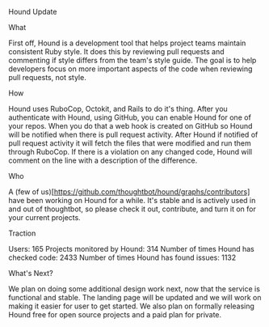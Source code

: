 Hound Update

What

First off, Hound is a development tool that helps project teams maintain consistent Ruby style. It does this by reviewing pull requests and commenting if style differs from the team's style guide. The goal is to help developers focus on more important aspects of the code when reviewing pull requests, not style.

How

Hound uses RuboCop, Octokit, and Rails to do it's thing. After you authenticate with Hound, using GitHub, you can enable Hound for one of your repos. When you do that a web hook is created on GitHub so Hound will be notified when there is pull request activity. After Hound if notified of pull request activity it will fetch the files that were modified and run them through RuboCop. If there is a violation on any changed code, Hound will comment on the line with a description of the difference.

Who

A (few of us)[https://github.com/thoughtbot/hound/graphs/contributors] have been working on Hound for a while. It's stable and is actively used in and out of thoughtbot, so please check it out, contribute, and turn it on for your current projects.

Traction

Users: 165
Projects monitored by Hound: 314
Number of times Hound has checked code: 2433
Number of times Hound has found issues: 1132

What's Next?

We plan on doing some additional design work next, now that the service is functional and stable. The landing page will be updated and we will work on making it easier for user to get started. We also plan on formally releasing Hound free for open source projects and a paid plan for private.
